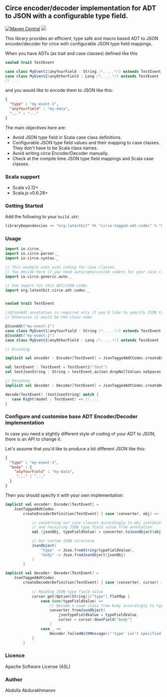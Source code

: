 ## Circe encoder/decoder implementation for ADT to JSON with a configurable type field.
[![Maven Central](https://maven-badges.herokuapp.com/maven-central/org.latestbit/circe-tagged-adt-codec_2.13/badge.svg)](https://maven-badges.herokuapp.com/maven-central/org.latestbit/circe-tagged-adt-codec_2.13/)
![](https://github.com/abdolence/circe-tagged-adt-codec/workflows/Scala%20CI/badge.svg)

This library provides an efficient, type safe and macro based 
ADT to JSON encoder/decoder for circe with configurable JSON type field mappings.

When you have ADTs (as trait and case classes) defined like this
```scala
sealed trait TestEvent

case class MyEvent1(anyYourField : String /*, ...*/) extends TestEvent
case class MyEvent2(anyOtherField : Long /*, ...*/) extends TestEvent
// ...
```

and you would like to encode them to JSON like this:

```json
{
  "type" : "my-event-1",
  "anyYourField" : "my-data", 
  "..." : "..."
}
```

The main objectives here are:
- Avoid JSON type field in Scala case class definitions.
- Configurable JSON type field values and their mapping to case classes. They don't have to be Scala class names.
- Avoid writing circe Encoder/Decoder manually.
- Check at the compile time JSON type field mappings and Scala case classes.

### Scala support
- Scala v2.12+
- Scala.js v0.6.28+

### Getting Started
Add the following to your `build.sbt`:

```scala
libraryDependencies += "org.latestbit" %% "circe-tagged-adt-codec" % "0.3.0"
```

### Usage

```scala
import io.circe._
import io.circe.parser._
import io.circe.syntax._

// This example uses auto coding for case classes. 
// You decide here if you need auto/semi/custom coders for your case classes.
import io.circe.generic.auto._ 

// One import for this ADT/JSON codec
import org.latestbit.circe.adt.codec._


sealed trait TestEvent

//@JsonAdt annotation is required only if you'd like to specify JSON type field value yourself. 
// Otherwise it would be the class name  

@JsonAdt("my-event-1") 
case class MyEvent1(anyYourField : String /*, ...*/) extends TestEvent
@JsonAdt("my-event-2")
case class MyEvent2(anyOtherField : Long /*, ...*/) extends TestEvent

// Encoding

implicit val encoder : Encoder[TestEvent] = JsonTaggedAdtCodec.createEncoder[TestEvent]("type")

val testEvent : TestEvent = TestEvent1("test")
val testJsonString : String = testEvent.asJson.dropNullValues.noSpaces

// Decoding
implicit val decoder : Decoder[TestEvent] = JsonTaggedAdtCodec.createDecoder[TestEvent]("type")

decode[TestEvent] (testJsonString) match {
   case Right(model : TestEvent) => // ...
}
``` 
### Configure and customise base ADT Encoder/Decoder implementation
In case you need a slightly different style of coding of your ADT to JSON, there is an API to change it.

Let's assume that you'd like to produce a bit different JSON like this:

```json
{
  "type" : "my-event-1",
  "body" : {
    "anyYourField" : "my-data", 
     "..." : "..."
  }  
}
```

Then you should specify it with your own implementation:

```scala
implicit val encoder: Encoder[TestEvent] =
    JsonTaggedAdtCodec.
        createEncoderDefinition[TestEvent] { case (converter, obj) =>

            // converting our case classes accordingly to obj instance type
            // and receiving JSON type field value from annotation
            val (jsonObj, typeFieldValue) = converter.toJsonObject(obj)

            // Our custom JSON structure
            JsonObject(
                "type" -> Json.fromString(typeFieldValue),
                "body" -> Json.fromJsonObject(jsonObj)
            )
        }

implicit val decoder: Decoder[TestEvent] =
    JsonTaggedAdtCodec.
        createDecoderDefinition[TestEvent] { case (converter, cursor) =>
            
            // Reading JSON type field value
            cursor.get[Option[String]]("type").flatMap {
                case Some(typeFieldValue) =>
                    // Decode a case class from body accordingly to typeFieldValue
                    converter.fromJsonObject(
                        jsonTypeFieldValue = typeFieldValue,
                        cursor = cursor.downField("body")
                    )
                case _ =>
                    Decoder.failedWithMessage(s"'type' isn't specified in json.")(cursor)
            }
        }
```

### Licence
Apache Software License (ASL)

### Author
Abdulla Abdurakhmanov

